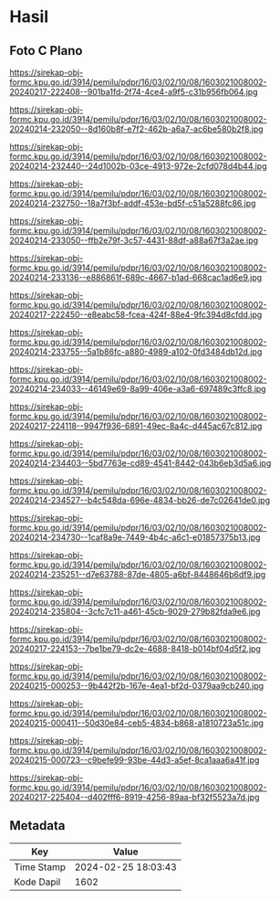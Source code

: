 # Hasil

## Foto C Plano

https://sirekap-obj-formc.kpu.go.id/3914/pemilu/pdpr/16/03/02/10/08/1603021008002-20240217-222408--901ba1fd-2f74-4ce4-a9f5-c31b956fb064.jpg

https://sirekap-obj-formc.kpu.go.id/3914/pemilu/pdpr/16/03/02/10/08/1603021008002-20240214-232050--8d160b8f-e7f2-462b-a6a7-ac6be580b2f8.jpg

https://sirekap-obj-formc.kpu.go.id/3914/pemilu/pdpr/16/03/02/10/08/1603021008002-20240214-232440--24d1002b-03ce-4913-972e-2cfd078d4b44.jpg

https://sirekap-obj-formc.kpu.go.id/3914/pemilu/pdpr/16/03/02/10/08/1603021008002-20240214-232750--18a7f3bf-addf-453e-bd5f-c51a5288fc86.jpg

https://sirekap-obj-formc.kpu.go.id/3914/pemilu/pdpr/16/03/02/10/08/1603021008002-20240214-233050--ffb2e79f-3c57-4431-88df-a88a67f3a2ae.jpg

https://sirekap-obj-formc.kpu.go.id/3914/pemilu/pdpr/16/03/02/10/08/1603021008002-20240214-233136--e886861f-689c-4667-b1ad-668cac1ad6e9.jpg

https://sirekap-obj-formc.kpu.go.id/3914/pemilu/pdpr/16/03/02/10/08/1603021008002-20240217-222450--e8eabc58-fcea-424f-88e4-9fc394d8cfdd.jpg

https://sirekap-obj-formc.kpu.go.id/3914/pemilu/pdpr/16/03/02/10/08/1603021008002-20240214-233755--5a1b86fc-a880-4989-a102-0fd3484db12d.jpg

https://sirekap-obj-formc.kpu.go.id/3914/pemilu/pdpr/16/03/02/10/08/1603021008002-20240214-234033--46149e69-8a99-406e-a3a6-697489c3ffc8.jpg

https://sirekap-obj-formc.kpu.go.id/3914/pemilu/pdpr/16/03/02/10/08/1603021008002-20240217-224118--9947f936-6891-49ec-8a4c-d445ac67c812.jpg

https://sirekap-obj-formc.kpu.go.id/3914/pemilu/pdpr/16/03/02/10/08/1603021008002-20240214-234403--5bd7763e-cd89-4541-8442-043b6eb3d5a6.jpg

https://sirekap-obj-formc.kpu.go.id/3914/pemilu/pdpr/16/03/02/10/08/1603021008002-20240214-234527--b4c548da-696e-4834-bb26-de7c02641de0.jpg

https://sirekap-obj-formc.kpu.go.id/3914/pemilu/pdpr/16/03/02/10/08/1603021008002-20240214-234730--1caf8a9e-7449-4b4c-a6c1-e01857375b13.jpg

https://sirekap-obj-formc.kpu.go.id/3914/pemilu/pdpr/16/03/02/10/08/1603021008002-20240214-235251--d7e63788-87de-4805-a6bf-8448646b6df9.jpg

https://sirekap-obj-formc.kpu.go.id/3914/pemilu/pdpr/16/03/02/10/08/1603021008002-20240214-235804--3cfc7c11-a461-45cb-9029-279b82fda9e6.jpg

https://sirekap-obj-formc.kpu.go.id/3914/pemilu/pdpr/16/03/02/10/08/1603021008002-20240217-224153--7be1be79-dc2e-4688-8418-b014bf04d5f2.jpg

https://sirekap-obj-formc.kpu.go.id/3914/pemilu/pdpr/16/03/02/10/08/1603021008002-20240215-000253--9b442f2b-167e-4ea1-bf2d-0379aa9cb240.jpg

https://sirekap-obj-formc.kpu.go.id/3914/pemilu/pdpr/16/03/02/10/08/1603021008002-20240215-000411--50d30e84-ceb5-4834-b868-a1810723a51c.jpg

https://sirekap-obj-formc.kpu.go.id/3914/pemilu/pdpr/16/03/02/10/08/1603021008002-20240215-000723--c9befe99-93be-44d3-a5ef-8ca1aaa6a41f.jpg

https://sirekap-obj-formc.kpu.go.id/3914/pemilu/pdpr/16/03/02/10/08/1603021008002-20240217-225404--d402fff6-8919-4256-89aa-bf32f5523a7d.jpg


## Metadata

| Key        | Value               |
| ---------- | ------------------- |
| Time Stamp | 2024-02-25 18:03:43 |
| Kode Dapil | 1602                |



